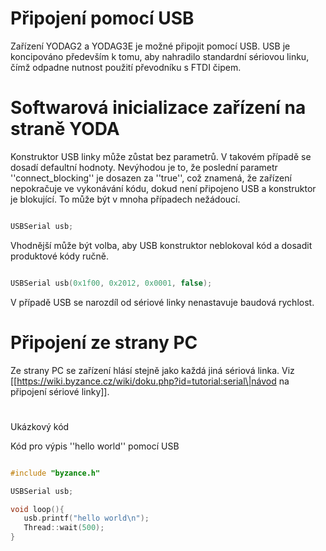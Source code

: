 # Připojení pomocí USB

Zařízení YODAG2 a YODAG3E je možné připojit pomocí USB. USB je koncipováno především k tomu, aby nahradilo standardní sériovou linku, čímž odpadne nutnost použití převodníku s FTDI čipem.

# Softwarová inicializace zařízení na straně YODA

Konstruktor USB linky může zůstat bez parametrů. V takovém případě se dosadí defaultní hodnoty. Nevýhodou je to, že poslední parametr ''connect\_blocking'' je dosazen za ''true'', což znamená, že zařízení nepokračuje ve vykonávání kódu, dokud není připojeno USB a konstruktor je blokující. To může být v mnoha případech nežádoucí.

```cpp
USBSerial usb;
```

Vhodnější může být volba, aby USB konstruktor neblokoval kód a dosadit produktové kódy ručně.

```cpp
USBSerial usb(0x1f00, 0x2012, 0x0001, false);
```

V případě USB se narozdíl od sériové linky nenastavuje baudová rychlost.

# Připojení ze strany PC

Ze strany PC se zařízení hlásí stejně jako každá jiná sériová linka. Viz \[\[https://wiki.byzance.cz/wiki/doku.php?id=tutorial:serial\|návod na připojení sériové linky\]\].

# Ukázkový kód

Kód pro výpis ''hello world'' pomocí USB

```cpp
#include "byzance.h"

USBSerial usb;

void loop(){
   usb.printf("hello world\n");
   Thread::wait(500);
}
```



